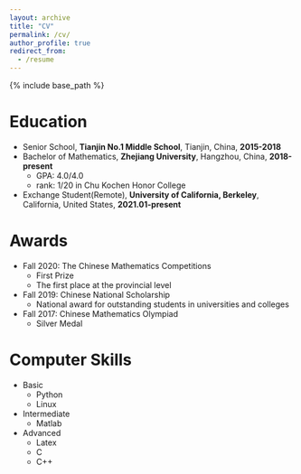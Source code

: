 ```yaml
---
layout: archive
title: "CV"
permalink: /cv/
author_profile: true
redirect_from:
  - /resume
---
```


{% include base_path %}

Education
======
* Senior School, **Tianjin No.1 Middle School**, Tianjin, China, **2015-2018**
* Bachelor of Mathematics, **Zhejiang University**, Hangzhou, China, **2018-present**
  * GPA: 4.0/4.0 
  * rank: 1/20 in Chu Kochen Honor College
* Exchange Student(Remote), **University of California, Berkeley**, California, United States, **2021.01-present**

Awards
======
* Fall 2020: The Chinese Mathematics Competitions
  * First Prize 
  * The first place at the provincial level
* Fall 2019: Chinese National Scholarship
  * National award for outstanding students in universities and colleges
* Fall 2017: Chinese Mathematics Olympiad
  * Silver Medal
  
Computer Skills
======
* Basic
  * Python
  * Linux
* Intermediate
  * Matlab
* Advanced
  * Latex
  * C
  * C++

  
